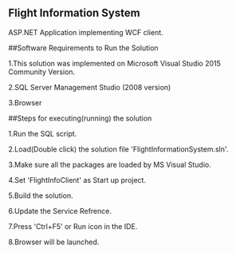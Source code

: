 ## Flight Information System
ASP.NET Application implementing WCF client.

##Software Requirements to Run the Solution

1.This solution was implemented on Microsoft Visual Studio 2015 Community Version.

2.SQL Server Management Studio (2008 version)

3.Browser


##Steps for executing(running) the solution

1.Run the SQL script.

2.Load(Double click) the solution file 'FlightInformationSystem.sln'.

3.Make sure all the packages are loaded by MS Visual Studio.

4.Set 'FlightInfoClient' as Start up project.

5.Build the solution.

6.Update the Service Refrence.

7.Press 'Ctrl+F5' or Run icon in the IDE.

8.Browser will be launched.

